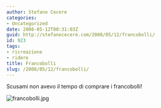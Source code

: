 ```yaml
---
author: Stefano Cecere
categories:
- Uncategorized
date: 2008-05-12T00:31:03Z
guid: http://stefanocecere.com/2008/05/12/francobolli/
id: 923
tags:
- ricreazione
- ridere
title: Francobolli
slug: /2008/05/12/francobolli/
---
```


Scusami non avevo il tempo di comprare i francobolli!

![francobolli.jpg](http://stefanocecere.com/wp-content/uploads/sites/3/2008/05/francobolli.jpg)